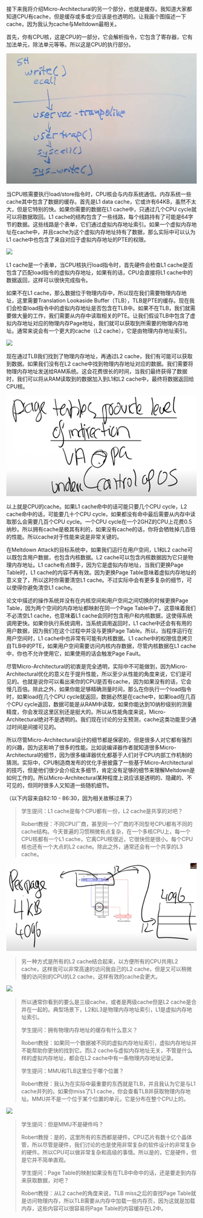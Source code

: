 接下来我将介绍Micro-Architectural的另一个部分，也就是缓存。我知道大家都知道CPU有cache，但是缓存或多或少应该是也透明的。让我画个图描述一下cache，因为我认为cache与Meltdown最相关。

首先，你有CPU核，这是CPU的一部分，它会解析指令，它包含了寄存器，它有加法单元，除法单元等等。所以这是CPU的执行部分。

[![](https://github.com/huihongxiao/MIT6.S081/raw/master/.gitbook/assets/image%20(159).png)](https://github.com/huihongxiao/MIT6.S081/blob/master/.gitbook/assets/image%20\(159\).png)

当CPU核需要执行load/store指令时，CPU核会与内存系统通信。内存系统一些cache其中包含了数据的缓存。首先是L1 data cache，它或许有64KB，虽然不太大，但是它特别的快。如果你需要的数据在L1 cache中，只通过几个CPU cycle就可以将数据取回。L1 cache的结构包含了一些线路，每个线路持有了可能是64字节的数据。这些线路是个表单，它们通过虚拟内存地址索引。如果一个虚拟内存地址在cache中，并且cache为这个虚拟内存地址持有了数据，那么实际中可以认为L1 cache中也包含了来自对应于虚拟内存地址的PTE的权限。

[![](https://github.com/huihongxiao/MIT6.S081/raw/master/.gitbook/assets/image%20(61).png)](https://github.com/huihongxiao/MIT6.S081/blob/master/.gitbook/assets/image%20\(61\).png)

L1 cache是一个表单，当CPU核执行load指令时，首先硬件会检查L1 cache是否包含了匹配load指令的虚拟内存地址，如果有的话，CPU会直接将L1 cache中的数据返回，这样可以很快完成指令。

如果不在L1 cache，那么数据位于物理内存中，所以现在我们需要物理内存地址，这里需要Translation Lookaside Buffer（TLB），TLB是PTE的缓存。现在我们会检查load指令中的虚拟内存地址是否包含在TLB中。如果不在TLB，我们就需要做大量的工作，我们需要从内存中读取相关的PTE。让我们假设TLB中包含了虚拟内存地址对应的物理内存Page地址，我们就可以获取到所需要的物理内存地址。通常来说会有一个更大的cache（L2 cache），它是由物理内存地址索引。

[![](https://github.com/huihongxiao/MIT6.S081/raw/master/.gitbook/assets/image%20(41).png)](https://github.com/huihongxiao/MIT6.S081/blob/master/.gitbook/assets/image%20\(41\).png)

现在通过TLB我们找到了物理内存地址，再通过L2 cache，我们有可能可以获取到数据。如果我们没有在L2 cache中找到物理内存地址对应的数据。我们需要将物理内存地址发送给RAM系统。这会花费很长的时间，当我们最终获得了数据时，我们可以将从RAM读取到的数据加入到L1和L2 cache中，最终将数据返回给CPU核。

[![](https://github.com/huihongxiao/MIT6.S081/raw/master/.gitbook/assets/image%20(147).png)](https://github.com/huihongxiao/MIT6.S081/blob/master/.gitbook/assets/image%20\(147\).png)

以上就是CPU的cache。如果L1 cache命中的话可能只要几个CPU cycle，L2 cache命中的话，可能要几十个CPU cycle，如果都没有命中最后需要从内存中读取那么会需要几百个CPU cycle。一个CPU cycle在一个2GHZ的CPU上花费0.5纳秒。所以拥有cache是极其有利的，如果没有cache的话，你将会牺牲掉几百倍的性能。所以cache对于性能来说是非常关键的。

在Meltdown Attack的目标系统中，如果我们运行在用户空间，L1和L2 cache可以既包含用户数据，也包含内核数据。L2 cache可以包含内核数据因为它只是物理内存地址。L1 cache有点棘手，因为它是虚拟内存地址，当我们更换Page Table时，L1 cache的内容不再有效。因为更换Page Table意味着虚拟内存地址的意义变了，所以这时你需要清空L1 cache。不过实际中会有更多复杂的细节，可以使得你避免清空L1 cache。

论文中描述的操作系统并没有在内核空间和用户空间之间切换的时候更换Page Table，因为两个空间的内存地址都映射在同一个Page Table中了。这意味着我们不必清空L1 cache，也意味着L1 cache会同时包含用户和内核数据，这使得系统调用更快。如果你执行系统调用，当系统调用返回时，L1 cache中还会有有用的用户数据，因为我们在这个过程中并没与更换Page Table。所以，当程序运行在用户空间时，L1 cache中也非常有可能有内核数据。L1 cache中的权限信息拷贝自TLB中的PTE，如果用户空间需要访问内核内存数据，尽管内核数据在L1 cache中，你也不允许使用它，如果使用的话会触发Page Fault。

尽管Micro-Architectural的初衷是完全透明，实际中不可能做到，因为Micro-Architectural优化的意义在于提升性能，所以至少从性能的角度来说，它们是可见的。也就是说你可以看出来你的CPU是否有cache，因为如果没有的话，它会慢几百倍。除此之外，如果你能足够精确测量时间，那么在你执行一个load指令时，如果load在几个CPU cycle就返回，数据必然是在cache中，如果load在几百个CPU cycle返回，数据可能是从RAM中读取，如果你能达到10纳秒级别的测量精度，你会发现这里区别还是挺大的。所以从性能角度来说，Micro-Architectural绝对不是透明的。我们现在讨论的分支预测，cache这类功能至少通过时间是间接可见的。

所以尽管Micro-Architectural设计的细节都是保密的，但是很多人对它都有强烈的兴趣，因为这影响了很多的性能。比如说编译器作者就知道很多Micro-Architectural的细节，因为很多编译器优化都基于人们对于CPU内部工作机制的猜测。实际中，CPU制造商发布的优化手册披露了一些基于Micro-Architectural的技巧，但是他们很少会介绍太多细节，肯定没有足够的细节来理解Meltdown是如何工作的。所以Micro-Architectural某种程度上说应该是透明的、隐藏的、不可见的，但同时很多人又知道一些随机细节。

（以下内容来自82:10 - 86:30，因为相关故移过来了）

> 学生提问：L1 cache是每个CPU都有一份，L2 cache是共享的对吧？
> 
> Robert教授：不同CPU厂商，甚至同一个厂商的不同型号CPU都有不同的cache结构。今天普遍的习惯稍微有点复杂，在一个多核CPU上，每一个CPU核都有一个L1 cache，它离CPU核很近，它很快但是很小。每个CPU核也还有一个大点的L2 cache。除此之外，通常还会有一个共享的L3 cache。

[![](https://github.com/huihongxiao/MIT6.S081/raw/master/.gitbook/assets/image%20(138).png)](https://github.com/huihongxiao/MIT6.S081/blob/master/.gitbook/assets/image%20\(138\).png)

> 另一种方式是所有的L2 cache结合起来，以方便所有的CPU共用L2 cache，这样我可以非常高速的访问我自己的L2 cache，但是又可以稍微慢的访问别的CPU的L2 cache，这样有效的cache会更大。

[![](https://github.com/huihongxiao/MIT6.S081/raw/master/.gitbook/assets/image%20(15).png)](https://github.com/huihongxiao/MIT6.S081/blob/master/.gitbook/assets/image%20\(15\).png)

> 所以通常你看到的要么是三级cache，或者是两级cache但是L2 cache是合并在一起的。典型场景下，L2和L3是物理内存地址索引，L1是虚拟内存地址索引。
> 
> 学生提问：拥有物理内存地址的缓存有什么意义？
> 
> Robert教授：如果同一个数据被不同的虚拟内存地址索引，虚拟内存地址并不能帮助你更快的找到它。而L2 cache与虚拟内存地址无关，不管是什么样的虚拟内存地址，都会在L2 cache中有一条物理内存地址记录。
> 
> 学生提问：MMU和TLB这里位于哪个位置？
> 
> Robert教授：我认为在实际中最重要的东西就是TLB，并且我认为它是与L1 cache并列的。如果你miss了L1 cache，你会查看TLB并获取物理内存地址。MMU并不是一个位于某个位置的单元，它是分布在整个CPU上的。

[![](https://github.com/huihongxiao/MIT6.S081/raw/master/.gitbook/assets/image%20(14).png)](https://github.com/huihongxiao/MIT6.S081/blob/master/.gitbook/assets/image%20\(14\).png)

> 学生提问：但是MMU不是硬件吗？
> 
> Robert教授：是的，这里所有的东西都是硬件。CPU芯片有数十亿个晶体管，所以尽管是硬件，我们讨论的也是使用非常复杂的软件设计的非常复杂的硬件。所以CPU可以做非常复杂和高级的事情。所以是的，它是硬件，但是它并不简单直观。
> 
> 学生提问：Page Table的映射如果没有在TLB中命中的话，还是要走到内存来获取数据，对吧？
> 
> Robert教授：从L2 cache的角度来说，TLB miss之后的查找Page Table就是访问物理内存，所以TLB需要从内存中加载一些内存页，因为这就是加载内存，这些内容可以很容易将Page Table的内容缓存在L2中。